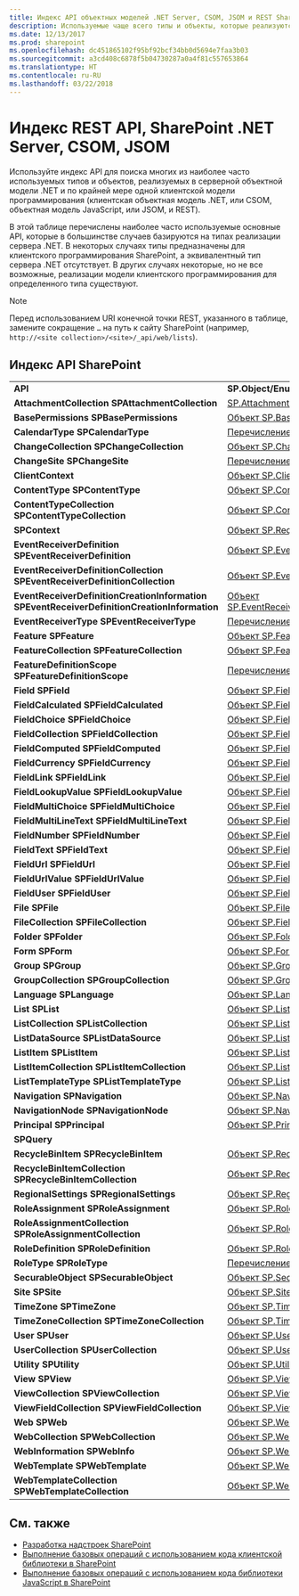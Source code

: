 ```yaml
---
title: Индекс API объектных моделей .NET Server, CSOM, JSOM и REST SharePoint
description: Используемые чаще всего типы и объекты, которые реализуются в серверной объектной модели .NET и по крайней мере одной клиентской модели программирования.
ms.date: 12/13/2017
ms.prod: sharepoint
ms.openlocfilehash: dc451865102f95bf92bcf34bb0d5694e7faa3b03
ms.sourcegitcommit: a3cd408c6878f5b04730287a0a4f81c557653864
ms.translationtype: HT
ms.contentlocale: ru-RU
ms.lasthandoff: 03/22/2018
---
```

# <a name="sharepoint-net-server-csom-jsom-and-rest-api-index"></a>Индекс REST API, SharePoint .NET Server, CSOM, JSOM

Используйте индекс API для поиска многих из наиболее часто используемых типов и объектов, реализуемых в серверной объектной модели .NET и по крайней мере одной клиентской модели программирования (клиентская объектная модель .NET, или CSOM, объектная модель JavaScript, или JSOM, и REST).

В этой таблице перечислены наиболее часто используемые основные API, которые в большинстве случаев базируются на типах реализации сервера .NET. В некоторых случаях типы предназначены для клиентского программирования SharePoint, а эквивалентный тип сервера .NET отсутствует. В других случаях некоторые, но не все возможные, реализации модели клиентского программирования для определенного типа существуют.

> [!NOTE] 
> Перед использованием URI конечной точки REST, указанного в таблице, замените сокращение `…` на путь к сайту SharePoint (например, `http://<site collection>/<site>/_api/web/lists`).
 
 
## <a name="sharepoint-api-index"></a>Индекс API SharePoint

|                                                                                                 |                                                                                                                                                    |                                                                                                                                                                 |
| :---------------------------------------------------------------------------------------------- | :------------------------------------------------------------------------------------------------------------------------------------------------- | :-------------------------------------------------------------------------------------------------------------------------------------------------------------- |
| **API**                                                                                         | **SP.Object/Enumeration (sp.js)**                                                                                                                  | **Конечная точка REST**                                                                                                                                               |
| **AttachmentCollection** **SPAttachmentCollection**                                             | [SP.AttachmentCollection](http://msdn.microsoft.com/library/28247ba7-eeaf-e1fc-0609-fb4c39b5d53c%28Office.15%29.aspx)                              | `…/_api/web/lists('<list id>')/items(<item id>)/attachmentfiles`                                                                                                |
| **BasePermissions** **SPBasePermissions**                                                       | [Объект SP.BasePermissions](http://msdn.microsoft.com/library/40349d51-1068-08c6-8ba4-b23ee58396c4%28Office.15%29.aspx)                            | Н/Д                                                                                                                                                             |
| **CalendarType** **SPCalendarType**                                                             | [Перечисление SP.CalendarType](http://msdn.microsoft.com/library/33242ef7-1300-b534-6e8e-c5df1a3df85b%28Office.15%29.aspx)                          | Н/Д                                                                                                                                                             |
| **ChangeCollection** **SPChangeCollection**                                                     | [Объект SP.ChangeCollection](http://msdn.microsoft.com/library/528b8776-f295-77ff-5403-a3556b4f3081%28Office.15%29.aspx)                           | `…/_api/web/getchanges(changequery)`                                                                                                                            |
| **ChangeSite** **SPChangeSite**                                                                 | [Перечисление SP.ChangeSite](http://msdn.microsoft.com/library/fab86803-f106-97d0-6e97-696c91f210cd%28Office.15%29.aspx)                            | Н/Д                                                                                                                                                             |
| **ClientContext**                                                                               | [Объект SP.ClientContext](http://msdn.microsoft.com/library/662619d3-60b9-92a8-5da7-b481c9b73c79%28Office.15%29.aspx)                              | `…/_api/contextinfo`                                                                                                                                            |
| **ContentType** **SPContentType**                                                               | [Объект SP.ContentType](http://msdn.microsoft.com/library/5418f5ad-8a47-3bf7-a8ac-99b10ba04294%28Office.15%29.aspx)                                | `…/_api/web/contenttypes('<content type id>')`                                                                                                                  |
| **ContentTypeCollection** **SPContentTypeCollection**                                           | [Объект SP.ContentTypeCollection](http://msdn.microsoft.com/library/e89cc14d-40ea-5e7a-c3db-efe7e6697445%28Office.15%29.aspx)                      | `…/_api/web/contenttypes`                                                                                                                                       |
| **SPContext**                                                                                   | [Объект SP.RequestContext](http://msdn.microsoft.com/library/7bf846f5-e049-ca89-14b7-cf9fed8a82f1%28Office.15%29.aspx)                             | Н/Д                                                                                                                                                             |
| **EventReceiverDefinition** **SPEventReceiverDefinition**                                       | [Объект SP.EventReceiverDefinition](http://msdn.microsoft.com/library/7d78e562-fb0e-2e87-aa47-022aa0c5848c%28Office.15%29.aspx)                    | `…/_api/web/eventreceivers`                                                                                                                                     |
| **EventReceiverDefinitionCollection** **SPEventReceiverDefinitionCollection**                   | [Объект SP.EventReceiverDefinitionCollection](http://msdn.microsoft.com/library/1a495e76-00ab-4e20-e824-c3612458448d%28Office.15%29.aspx)          | `…/_api/web/eventreceivers(eventreceiverid)`                                                                                                                    |
| **EventReceiverDefinitionCreationInformation** **SPEventReceiverDefinitionCreationInformation** | [Объект SP.EventReceiverDefinitionCreationInformation](http://msdn.microsoft.com/library/38382946-d098-b658-306f-019ee4d0e15e%28Office.15%29.aspx) | Н/Д                                                                                                                                                             |
| **EventReceiverType** **SPEventReceiverType**                                                   | [Перечисление SP.EventReceiverType](http://msdn.microsoft.com/library/8b4db240-9814-052c-fb67-1e840b610969%28Office.15%29.aspx)                     | Н/Д                                                                                                                                                             |
| **Feature** **SPFeature**                                                                       | [Объект SP.Feature](http://msdn.microsoft.com/library/e998df87-9250-17d1-737d-a37092f36ec8%28Office.15%29.aspx)                                    | `…/_api/web/features(featureid)`                                                                                                                                |
| **FeatureCollection** **SPFeatureCollection**                                                   | [Объект SP.FeatureCollection](http://msdn.microsoft.com/library/ab02330d-3102-8342-5641-a9a4f6a48772%28Office.15%29.aspx)                          | `…/_api/web/features`                                                                                                                                           |
| **FeatureDefinitionScope** **SPFeatureDefinitionScope**                                         | [Перечисление SP.FeatureDefinitionScope](http://msdn.microsoft.com/library/574f7613-5707-d0ad-dc72-02d639a299ff%28Office.15%29.aspx)                | Н/Д                                                                                                                                                             |
| **Field** **SPField**                                                                           | [Объект SP.Field](http://msdn.microsoft.com/library/d1e50cda-8d5e-47aa-8c78-23b1707dca04%28Office.15%29.aspx)                                      | […/_api/web/fields('<field id>')](https://msdn.microsoft.com/ru-RU/library/dn600182.aspx#bk_Field)                                                              |
| **FieldCalculated** **SPFieldCalculated**                                                       | [Объект SP.FieldCalculated](http://msdn.microsoft.com/library/40a5b764-f1be-482b-7779-88e9bbb3f70a%28Office.15%29.aspx)                            | […/_api/web/fields('<field id>')](https://msdn.microsoft.com/ru-RU/library/dn600182.aspx#FieldCalculated%20resource)                                            |
| **FieldChoice** **SPFieldChoice**                                                               | [Объект SP.FieldChoice](http://msdn.microsoft.com/library/4521054f-8b98-892a-1e4f-016684e2872f%28Office.15%29.aspx)                                | […/_api/web/fields('<field id>')](https://msdn.microsoft.com/ru-RU/library/dn600182.aspx#FieldMultiChoice,%20FieldChoice,%20and%20FieldRatingScale%20resources) |
| **FieldCollection** **SPFieldCollection**                                                       | [Объект SP.FieldCollection](http://msdn.microsoft.com/library/db532e07-a4e8-d2f8-4ac8-c14de4adc761%28Office.15%29.aspx)                            | […/_api/web/fields](https://msdn.microsoft.com/ru-RU/library/dn600182.aspx#FieldCollection%20resource)                                                          |
| **FieldComputed** **SPFieldComputed**                                                           | [Объект SP.FieldComputed](http://msdn.microsoft.com/library/c00fcb21-1aab-6aff-cc9c-a7b1c9cd70f6%28Office.15%29.aspx)                              | […/_api/web/fields('<field id>')](https://msdn.microsoft.com/ru-RU/library/dn600182.aspx#FieldComputed%20resource)                                              |
| **FieldCurrency** **SPFieldCurrency**                                                           | [Объект SP.FieldCurrency](http://msdn.microsoft.com/library/aef1c982-fb34-3c5c-a6dc-659fd16b32e7%28Office.15%29.aspx)                              | […/_api/web/fields('<field id>')](https://msdn.microsoft.com/ru-RU/library/dn600182.aspx#FieldNumber%20and%20FieldCurrency%20resources)                         |
| **FieldLink** **SPFieldLink**                                                                   | [Объект SP.FieldLink](http://msdn.microsoft.com/library/5dc71a19-3260-20fa-73ed-3de3cde37825%28Office.15%29.aspx)                                  | `…/_api/web/contenttypes('<content type id>')/fieldlinks('<field link id>')`                                                                                    |
| **FieldLookupValue** **SPFieldLookupValue**                                                     | [Объект SP.FieldLookup](http://msdn.microsoft.com/library/275b256e-1192-75f5-b604-ec002448be02%28Office.15%29.aspx)                                | Н/Д                                                                                                                                                             |
| **FieldMultiChoice** **SPFieldMultiChoice**                                                     | [Объект SP.FieldMultiChoice](http://msdn.microsoft.com/library/a9546014-715a-ed57-993f-bbe237f92880%28Office.15%29.aspx)                           | […/_api/web/fields('<field id>')](https://msdn.microsoft.com/ru-RU/library/dn600182.aspx#FieldMultiChoice,%20FieldChoice,%20and%20FieldRatingScale%20resources) |
| **FieldMultiLineText** **SPFieldMultiLineText**                                                 | [Объект SP.FieldMultiLineText](http://msdn.microsoft.com/library/52d130f2-6858-3aa1-88ce-d5b73eccd150%28Office.15%29.aspx)                         | […/_api/web/fields('<field id>')](https://msdn.microsoft.com/ru-RU/library/dn600182.aspx#FieldMultiLineText%20resource)                                         |
| **FieldNumber** **SPFieldNumber**                                                               | [Объект SP.FieldNumber](http://msdn.microsoft.com/library/1c3d179f-21a7-66cc-ea16-3341ea50f395%28Office.15%29.aspx)                                | […/_api/web/fields('<field id>')](https://msdn.microsoft.com/ru-RU/library/dn600182.aspx#FieldNumber%20and%20FieldCurrency%20resources)                         |
| **FieldText** **SPFieldText**                                                                   | [Объект SP.FieldText](http://msdn.microsoft.com/library/ba9a623c-b387-862d-eb1b-eb9d7fd9e04e%28Office.15%29.aspx)                                  | […/_api/web/fields('<field id>')](https://msdn.microsoft.com/ru-RU/library/dn600182.aspx#FieldText%20resource)                                                  |
| **FieldUrl** **SPFieldUrl**                                                                     | [Объект SP.FieldUrl](http://msdn.microsoft.com/library/4eeff596-fa18-d21e-8cc0-fd8463fb5351%28Office.15%29.aspx)                                   | […/_api/web/fields('<field id>')](https://msdn.microsoft.com/ru-RU/library/dn600182.aspx#FieldUrl%20resource)                                                   |
| **FieldUrlValue** **SPFieldUrlValue**                                                           | [Объект SP.FieldUrlValue](http://msdn.microsoft.com/library/3866f4a6-8fda-586a-ecdc-0c7e7d7ad44b%28Office.15%29.aspx)                              | Н/Д                                                                                                                                                             |
| **FieldUser** **SPFieldUser**                                                                   | [Объект SP.FieldUser](http://msdn.microsoft.com/library/9058425f-b35a-b8a3-d5d1-b2abdbf08576%28Office.15%29.aspx)                                  | […/_api/web/fields('<field id>')](https://msdn.microsoft.com/ru-RU/library/dn600182.aspx#FieldLookup%20and%20FieldUser%20resources)                             |
| **File** **SPFile**                                                                             | [Объект SP.File](http://msdn.microsoft.com/library/860609d0-d317-41ca-9164-159e522d07cb%28Office.15%29.aspx)                                       | […/_api/web/getfilebyserverrelativeurl('/<folder name>/<file name>')](https://msdn.microsoft.com/ru-RU/library/dn450841.aspx#File%20resource)                   |
| **FileCollection** **SPFileCollection**                                                         | [Объект SP.FieldCollection](http://msdn.microsoft.com/library/db532e07-a4e8-d2f8-4ac8-c14de4adc761%28Office.15%29.aspx)                            | […/_api/web/getfolderbyserverrelativeurl('/<folder name>')/files](https://msdn.microsoft.com/ru-RU/library/dn450841.aspx#FileCollection%20resource)             |
| **Folder** **SPFolder**                                                                         | [Объект SP.Folder](http://msdn.microsoft.com/library/60117e9d-6e9c-8aa9-be9f-a287bc1f547f%28Office.15%29.aspx)                                     | […/_api/web/getfolderbyserverrelativeurl('/<folder name>')](https://msdn.microsoft.com/ru-RU/library/dn450841.aspx#Folder%20resource)                           |
| **Form** **SPForm**                                                                             | [Объект SP.Form](http://msdn.microsoft.com/library/8d5429c4-c218-a17e-51ee-1d34914d5550%28Office.15%29.aspx)                                       | `…/_api/web/lists(guid'<list id>')/forms('<form id>')`                                                                                                          |
| **Group** **SPGroup**                                                                           | [Объект SP.Group](http://msdn.microsoft.com/library/763a2172-1d66-cf41-4121-d26902e6f42a%28Office.15%29.aspx)                                      | […/_api/web/sitegroups(<group id>)](https://msdn.microsoft.com/ru-RU/library/dn531432.aspx#Group%20resource)                                                    |
| **GroupCollection** **SPGroupCollection**                                                       | [Объект SP.GroupCollection](http://msdn.microsoft.com/library/c20fa978-7e6c-e9f6-b169-852872b982e6%28Office.15%29.aspx)                            | […/_api/web/sitegroups](https://msdn.microsoft.com/ru-RU/library/dn531432.aspx#GroupCollection%20resource)                                                      |
| **Language** **SPLanguage**                                                                     | [Объект SP.Language](http://msdn.microsoft.com/library/072936e7-a23f-f4ea-9c6d-c484b3ba1d25%28Office.15%29.aspx)                                   | Н/Д                                                                                                                                                             |
| **List** **SPList**                                                                             | [Объект SP.List](http://msdn.microsoft.com/library/6d4b1a5d-0600-87d3-757d-360679d937dc%28Office.15%29.aspx)                                       | […/_api/web/lists(guid'<list id>')](https://msdn.microsoft.com/ru-RU/library/dn531433.aspx#List%20resource)                                                     |
| **ListCollection** **SPListCollection**                                                         | [Объект SP.ListCollection](http://msdn.microsoft.com/library/abc4fe81-3b0f-dffb-dba5-638c3f58268a%28Office.15%29.aspx)                             | […/_api/web/lists](https://msdn.microsoft.com/ru-RU/library/dn531433.aspx#ListCollection%20resource)                                                            |
| **ListDataSource** **SPListDataSource**                                                         | [Объект SP.ListDataSource](http://msdn.microsoft.com/library/099059ae-2261-e3f5-d8f2-7dbcbadeff21%28Office.15%29.aspx)                             | Н/Д                                                                                                                                                             |
| **ListItem** **SPListItem**                                                                     | [Объект SP.ListItem](http://msdn.microsoft.com/library/3ea127c9-6cba-fe11-2193-ff2dc5c02fbf%28Office.15%29.aspx)                                   | […/_api/web/lists(guid'<list id>')/items(<item id>)](https://msdn.microsoft.com/ru-RU/library/dn531433.aspx#ListItem%20resource)                                |
| **ListItemCollection** **SPListItemCollection**                                                 | [Объект SP.ListItemCollection](http://msdn.microsoft.com/library/05107bcd-32d5-b2a5-05d2-12152441c1fc%28Office.15%29.aspx)                         | […/_api/web/lists(guid'<list id>')/items](https://msdn.microsoft.com/ru-RU/library/dn531433.aspx#ListItemCollection%20resource)                                 |
| **ListTemplateType** **SPListTemplateType**                                                     | [Объект SP.ListTemplateType](http://msdn.microsoft.com/library/1ccbd999-9415-8449-6b38-aadb9549f384%28Office.15%29.aspx)                      | Н/Д                                                                                                                                                             |
| **Navigation** **SPNavigation**                                                                 | [Объект SP.Navigation](http://msdn.microsoft.com/library/22777706-0bf1-ae70-0d99-529e643a2f31%28Office.15%29.aspx)                                 | `…/_api/web/navigation`                                                                                                                                         |
| **NavigationNode** **SPNavigationNode**                                                         | [Объект SP.NavigationNode](http://msdn.microsoft.com/library/ec8a4fe0-6996-dba3-f565-4333c5046311%28Office.15%29.aspx)                             | Н/Д                                                                                                                                                             |
| **Principal** **SPPrincipal**                                                                   | [Объект SP.Principal](http://msdn.microsoft.com/library/2d89b994-f692-7b2c-0cd0-be586586d70a%28Office.15%29.aspx)                                  | Н/Д                                                                                                                                                             |
| **SPQuery**                                                                                     |                                                                                                                                                    | Н/Д                                                                                                                                                             |
| **RecycleBinItem** **SPRecycleBinItem**                                                         | [Объект SP.RecycleBinItem](http://msdn.microsoft.com/library/4109c8f7-2dbe-95db-a0b2-064da24f4ed9%28Office.15%29.aspx)                             | `…/_api/web/RecycleBin(recyclebinitemid)`                                                                                                                       |
| **RecycleBinItemCollection** **SPRecycleBinItemCollection**                                     | [Объект SP.RecycleBinItemCollection](http://msdn.microsoft.com/library/e182d87a-b0be-dc3e-ba9e-69f9148e9366%28Office.15%29.aspx)                   | `…/_api/web/RecycleBin`                                                                                                                                         |
| **RegionalSettings** **SPRegionalSettings**                                                     | [Объект SP.RegionalSettings](http://msdn.microsoft.com/library/fcf7b8c8-c595-8646-6d60-7ae27084848d%28Office.15%29.aspx)                           | `…/_api/web/RegionalSettings`                                                                                                                                   |
| **RoleAssignment** **SPRoleAssignment**                                                         | [Объект SP.RoleAssignment](http://msdn.microsoft.com/library/5dd76bb3-c0a0-a3b8-8263-723fe3d542f8%28Office.15%29.aspx)                             | […/_api/web/roleassignments(<principal id>)](https://msdn.microsoft.com/ru-RU/library/dn531432.aspx#RoleAssignment%20resource)                                  |
| **RoleAssignmentCollection** **SPRoleAssignmentCollection**                                     | [Объект SP.RoleAssignmentCollection](http://msdn.microsoft.com/library/ec84c668-9eca-45e8-40ae-8d9ac283d3b1%28Office.15%29.aspx)                   | […/_api/web/roleassignments](https://msdn.microsoft.com/ru-RU/library/dn531432.aspx#RoleAssignmentCollection%20resource)                                        |
| **RoleDefinition** **SPRoleDefinition**                                                         | [Объект SP.RoleDefinition](http://msdn.microsoft.com/library/a7871c97-07d9-b63f-bdb8-6812adb82be8%28Office.15%29.aspx)                             | […/_api/web/roledefinitions(<role definition id>)](https://msdn.microsoft.com/ru-RU/library/dn531432.aspx#RoleDefinition%20resource)                            |
| **RoleType** **SPRoleType**                                                                     | [Перечисление SP.RoleType](http://msdn.microsoft.com/library/c2c0149f-6b90-9cd5-73d8-5ee3ab9c2ca9%28Office.15%29.aspx)                              | Н/Д                                                                                                                                                             |
| **SecurableObject** **SPSecurableObject**                                                       | [Объект SP.SecurableObject](http://msdn.microsoft.com/library/6b9c310e-2a80-9bff-540b-28d54b37c841%28Office.15%29.aspx)                            | Н/Д                                                                                                                                                             |
| **Site** **SPSite**                                                                             | [Объект SP.Site](http://msdn.microsoft.com/library/d3169eb6-882f-180a-2159-34301f66746a%28Office.15%29.aspx)                                       | `…/_api/site`                                                                                                                                                   |
| **TimeZone** **SPTimeZone**                                                                     | [Объект SP.TimeZone](http://msdn.microsoft.com/library/5bef51e2-c86c-1821-0462-0749e77f9be3%28Office.15%29.aspx)                                   | `…/_api/web/RegionalSettings/TimeZones(timzoneid)`                                                                                                              |
| **TimeZoneCollection** **SPTimeZoneCollection**                                                 | [Объект SP.TimeZoneCollection](http://msdn.microsoft.com/library/95b45caa-c88f-2f53-c99e-738859d7bb93%28Office.15%29.aspx)                         | `…/_api/web/RegionalSettings/TimeZones`                                                                                                                         |
| **User** **SPUser**                                                                             | [Объект SP.User](http://msdn.microsoft.com/library/d36be210-3c1d-c589-e703-1ad66156dc18%28Office.15%29.aspx)                                       | […/_api/web/siteusers(@v)?@v='<login name>'](https://msdn.microsoft.com/ru-RU/library/dn531432.aspx#User%20resource)                                            |
| **UserCollection** **SPUserCollection**                                                         | [Объект SP.UserCollection](http://msdn.microsoft.com/library/1bb7bd28-4f19-a8a7-762f-3887c2b8ef7d%28Office.15%29.aspx)                             | […/_api/web/sitegroups(<group id>)/users](https://msdn.microsoft.com/ru-RU/library/dn531432.aspx#UserCollection%20resource)                                     |
| **Utility** **SPUtility**                                                                       | [Объект SP.Utilities.Utility (sp.js)](http://msdn.microsoft.com/library/57148667-64ff-7fed-8665-03226e70a96b%28Office.15%29.aspx)                  | Н/Д                                                                                                                                                             |
| **View** **SPView**                                                                             | [Объект SP.View (sp.js)](http://msdn.microsoft.com/library/7b97ecb8-47cc-5c76-231f-81fa4ccae30a%28Office.15%29.aspx)                               | […/_api/web/lists(guid'<list id>')/views('<view id>')](https://msdn.microsoft.com/ru-RU/library/dn531433.aspx#bk_View)                                          |
| **ViewCollection** **SPViewCollection**                                                         | [Объект SP.ViewCollection](http://msdn.microsoft.com/library/3b0214c7-17b3-152c-78fa-a7a01e8b679a%28Office.15%29.aspx)                             | […/_api/web/lists(guid'<list id>')/views](https://msdn.microsoft.com/ru-RU/library/dn531433.aspx#ViewCollection%20resource)                                     |
| **ViewFieldCollection** **SPViewFieldCollection**                                               | [Объект SP.ViewFieldCollection](http://msdn.microsoft.com/library/05cab807-0609-5881-4119-bea2623eb01d%28Office.15%29.aspx)                        | […/_api/web/lists(guid'<list id>')/views('<view id>')/fields](https://msdn.microsoft.com/ru-RU/library/dn531433.aspx#ViewFieldCollection%20resource)            |
| **Web** **SPWeb**                                                                               | [Объект SP.Web](http://msdn.microsoft.com/library/3685fd38-a11d-f07c-c042-13efc6473ba5%28Office.15%29.aspx)                                        | […/_api/web](https://msdn.microsoft.com/ru-RU/library/dn499819.aspx#Web%20resource)                                                                             |
| **WebCollection** **SPWebCollection**                                                           | [Объект SP.WebCollection](http://msdn.microsoft.com/library/fa790853-9ced-0e79-4ce4-9228c336d770%28Office.15%29.aspx)                              | […/_api/web/webs](https://msdn.microsoft.com/ru-RU/library/dn499819.aspx#WebCollection%20resource)                                                              |
| **WebInformation** **SPWebInfo**                                                                | [Объект SP.WebInformation](http://msdn.microsoft.com/library/006ca57d-50c2-9605-c4ef-fee212aacd54%28Office.15%29.aspx)                             | `…/_api/web/webinfos('<web information id>')`                                                                                                                   |
| **WebTemplate** **SPWebTemplate**                                                               | [Объект SP.WebTemplate](http://msdn.microsoft.com/library/cd670582-20a3-30b7-20f5-758be6d838da%28Office.15%29.aspx)                                | `…/_api/web/GetAvailableWebTemplates(languageid,includecrosslanguage)/getbyname(templatename)`                                                                  |
| **WebTemplateCollection** **SPWebTemplateCollection**                                           | [Объект SP.WebTemplateCollection](http://msdn.microsoft.com/library/c6e8b2c8-4f0f-bfda-2626-49c59ef92844%28Office.15%29.aspx)                      | `…/_api/web/GetAvailableWebTemplates(languageid,includecrosslanguage)`                                                                                          |

## <a name="see-also"></a>См. также
<a name="bk_addresources"> </a>

- [Разработка надстроек SharePoint](develop-sharepoint-add-ins.md)
- [Выполнение базовых операций с использованием кода клиентской библиотеки в SharePoint](complete-basic-operations-using-sharepoint-client-library-code.md)
- [Выполнение базовых операций с использованием кода библиотеки JavaScript в SharePoint](complete-basic-operations-using-javascript-library-code-in-sharepoint.md)
